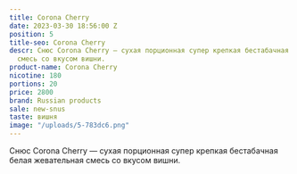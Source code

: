```yaml
---
title: Corona Cherry
date: 2023-03-30 18:56:00 Z
position: 5
title-seo: Corona Cherry
descr: Снюс Corona Cherry — сухая порционная супер крепкая бестабачная белая жевательная
  смесь со вкусом вишни.
product-name: Corona Cherry
nicotine: 180
portions: 20
price: 2800
brand: Russian products
sale: new-snus
taste: вишня
image: "/uploads/5-783dc6.png"
---
```


Снюс Corona Cherry — сухая порционная супер крепкая бестабачная белая жевательная смесь со вкусом вишни.